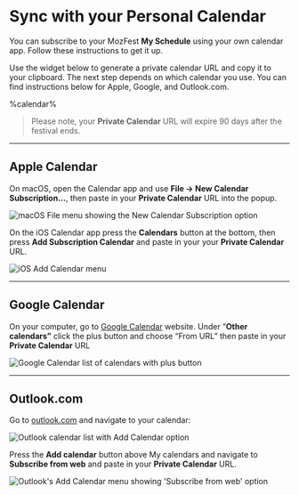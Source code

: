 # Sync with your Personal Calendar

You can subscribe to your MozFest **My Schedule** using your own calendar app. Follow these instructions to get it up.

Use the widget below to generate a private calendar URL and copy it to your clipboard. The next step depends on which calendar you use. You can find instructions below for Apple, Google, and Outlook.com.

%calendar%

> Please note, your **Private Calendar** URL will expire  90 days after the festival ends.

---

## Apple Calendar

On macOS, open the Calendar app and use **File → New Calendar Subscription…**, then paste in your **Private Calendar** URL into the popup.

![macOS File menu showing the New Calendar Subscription option](/calendar/macos-01.png)

On the iOS Calendar app press the **Calendars** button at the bottom, then press **Add Subscription Calendar** and paste in your your **Private Calendar** URL.

![iOS Add Calendar menu](/calendar/ios-01.png)

---

## Google Calendar

On your computer, go to [Google Calendar](https://calendar.google.com) website.
Under “**Other calendars”** click the plus button and choose “From URL” then paste in your **Private Calendar** URL

![Google Calendar list of calendars with plus button](/calendar/google-01.png)

---

## Outlook.com

Go to [outlook.com](https://outlook.com) and navigate to your calendar:

![Outlook calendar list with Add Calendar option](/calendar/outlook-01.png)

Press the **Add calendar** button above My calendars
and navigate to **Subscribe from web** and paste in your **Private Calendar** URL.

![Outlook's Add Calendar menu showing 'Subscribe from web' option](/calendar/outlook-02.png)
